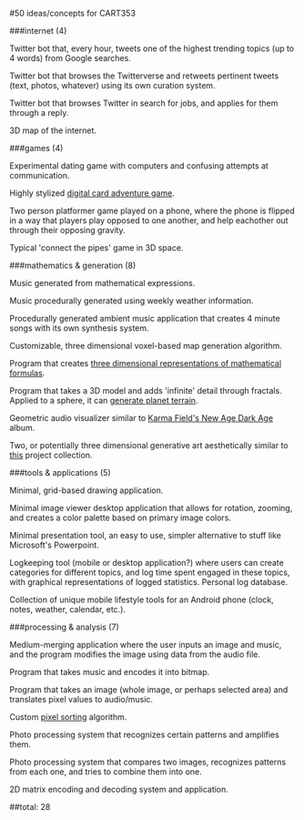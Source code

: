 #50 ideas/concepts for CART353

###internet (4)

Twitter bot that, every hour, tweets one of the highest trending topics (up to 4 words) from Google searches.

Twitter bot that browses the Twitterverse and retweets pertinent tweets (text, photos, whatever) using its own curation system.

Twitter bot that browses Twitter in search for jobs, and applies for them through a reply.

3D map of the internet.

###games (4)

Experimental dating game with computers and confusing attempts at communication.

Highly stylized [digital card adventure game](https://www.youtube.com/watch?v=GNoZrr56GqA).

Two person platformer game played on a phone, where the phone is flipped in a way that players play opposed to one another, and help eachother out through their opposing gravity.

Typical 'connect the pipes' game in 3D space.

###mathematics & generation (8)

Music generated from mathematical expressions.

Music procedurally generated using weekly weather information.

Procedurally generated ambient music application that creates 4 minute songs with its own synthesis system.

Customizable, three dimensional voxel-based map generation algorithm.

Program that creates [three dimensional representations of mathematical formulas](https://www.behance.net/gallery/7618879/MathRules-Strange-Attractors).

Program that takes a 3D model and adds 'infinite' detail through fractals. Applied to a sphere, it can [generate planet terrain](http://wiki.xxiivv.com/serventines).

Geometric audio visualizer similar to [Karma Field's New Age Dark Age](https://www.youtube.com/watch?v=Q64xPR6Y5ZI) album.

Two, or potentially three dimensional generative art aesthetically similar to [this](https://www.flickr.com/photos/solaas/albums/72157613484932009) project collection.

###tools & applications (5)

Minimal, grid-based drawing application.

Minimal image viewer desktop application that allows for rotation, zooming, and creates a color palette based on primary image colors.

Minimal presentation tool, an easy to use, simpler alternative to stuff like Microsoft's Powerpoint.

Logkeeping tool (mobile or desktop application?) where users can create categories for different topics, and log time spent engaged in these topics, with graphical representations of logged statistics. Personal log database.

Collection of unique mobile lifestyle tools for an Android phone (clock, notes, weather, calendar, etc.).

###processing & analysis (7)

Medium-merging application where the user inputs an image and music, and the program modifies the image using data from the audio file.

Program that takes music and encodes it into bitmap.

Program that takes an image (whole image, or perhaps selected area) and translates pixel values to audio/music.

Custom [pixel sorting](http://i.imgur.com/zXOKZny.png) algorithm.

Photo processing system that recognizes certain patterns and amplifies them.

Photo processing system that compares two images, recognizes patterns from each one, and tries to combine them into one.

2D matrix encoding and decoding system and application.

##total: 28